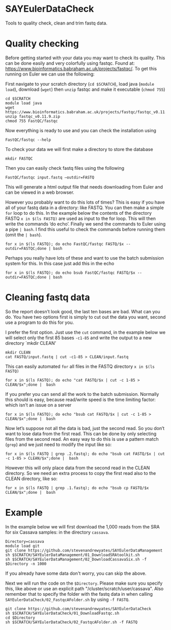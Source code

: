 # SAYEulerDataCheck
Tools to quality check, clean and trim fastq data.

# Quality checking

Before getting started with your data you may want to check its quality. This can be done easily and very colorfully using fastqc. Found at: https://www.bioinformatics.babraham.ac.uk/projects/fastqc/. To get this running on Euler we can use the following:

First navigate to your scratch directory (`cd $SCRATCH`), load java (`module load`), download (`wget`) then `unzip` fastqc and make it executable (`chmod 755`)

```
cd $SCRATCH
module load java
wget https://www.bioinformatics.babraham.ac.uk/projects/fastqc/fastqc_v0.11.9.zip
unzip fastqc_v0.11.9.zip
chmod 755 FastQC/fastqc
```
Now everything is ready to use and you can check the installation using 

```
FastQC/fastqc --help
```

To check your data we will first make a directory to store the database

```
mkdir FASTQC
```

Then you can easily check fastq files using the following

```
FastQC/fastqc input.fastq –outdir=FASTQ
```

This will generate a html output file that needs downloading from Euler and can be viewed in a web browser.

However you probably want to do this lots of times? This is easy if you have all of your fastq data in a directory: like FASTQ. You can then make a simple `for` loop to do this. In the example below the contents of the directory FASTQ `x in $(ls FASTQ)` are used as input to the for loop. This will then write the commands ‘do echo’. Finally we send the commands to Euler using a pipe `| bash`. I find this useful to check the commands before running them (omit the `| bash`).

```
for x in $(ls FASTQ); do echo FastQC/fastqc FASTQ/$x --outdir=FASTQC;done | bash
``` 
Perhaps you really have lots of these and want to use the batch submission system for this. In this case just add this in the echo 

```
for x in $(ls FASTQ); do echo bsub FastQC/fastqc FASTQ/$x --outdir=FASTQC;done | bash
```

# Cleaning fastq data

So the report doesn’t look good, the last ten bases are bad. What can you do. You have two options first is simply to cut out the data you want, second use a program to do this for you.

I prefer the first option. Just use the `cut` command, in the example below we will select only the first 85 bases `-c1-85` and write the output to a new directory `mkdir CLEAN’

```
mkdir CLEAN
cat FASTQ/input.fastq | cut -c1-85 > CLEAN/input.fastq
```

This can easily automated `for` all files in the FASTQ directory `x in $(ls FASTQ)` 

```
for x in $(ls FASTQ); do echo "cat FASTQ/$x | cut -c 1-85 > CLEAN/$x";done |  bash
```

If you prefer you can send all the work to the batch submission. Normally this should is easy, because read/write speed is the time limiting factor: which isn’t an issue on a server

```
for x in $(ls FASTQ); do echo "bsub cat FASTQ/$x | cut -c 1-85 > CLEAN/$x";done |  bash
```

Now let’s suppose not all the data is bad, just the second read. So you don’t want to lose data from the first read. This can be done by only selecting files from the second read. An easy way to do this is use a pattern match (`grep`) and we just need to modify the input like so:

```
for x in $(ls FASTQ | grep .2.fastq); do echo "bsub cat FASTQ/$x | cut -c 1-85 > CLEAN/$x";done |  bash
```

However this will only place data from the second read in the CLEAN directory. So we need an extra process to copy the first read also to the CLEAN directory, like so:

```
for x in $(ls FASTQ | grep .1.fastq); do echo "bsub cp FASTQ/$x CLEAN/$x";done |  bash
```
# Example

In the example below we will first download the 1,000 reads from the SRA for six Cassava samples: in the directory `cassava`. 
```
Directory=cassava
module load git
git clone https://github.com/stevenandrewyates/SAYEulerDataManagement
sh $SCRATCH/SAYEulerDataManagement/01_DownloadSRAtoolkit.sh
sh $SCRATCH/SAYEulerDataManagement/02_DownloadCassavaSix.sh -f $Directory -n 1000
```

If you already have some data don't worry, you can skip the above.

Next we will run the code on the `$Directory`. Please make sure you specify this, like above or use an explicit path "/cluster/scratch/user/cassava". Also remember that to specify the folder with the fastq data in when calling `SAYEulerDataCheck/02_FastqcAFolder.sh` by using `-f FASTQ`.

```
git clone https://github.com/stevenandrewyates/SAYEulerDataCheck
sh $SCRATCH/SAYEulerDataCheck/01_DownloadFastqc.sh
cd $Directory
sh $SCRATCH/SAYEulerDataCheck/02_FastqcAFolder.sh -f FASTQ
```
